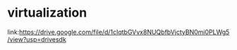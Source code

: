# virtualization
link:https://drive.google.com/file/d/1cIqtbGVvx8NUQbfbVjctyBN0mi0PLWg5/view?usp=drivesdk

